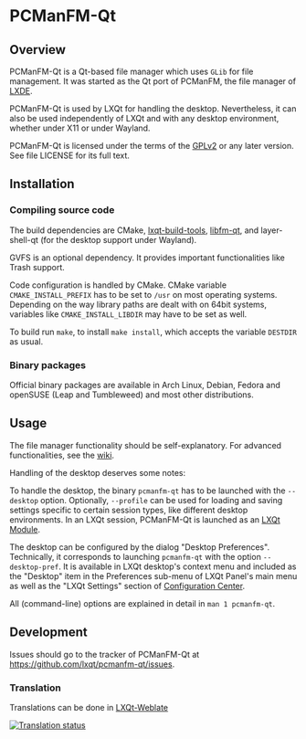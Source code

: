 # PCManFM-Qt

## Overview

PCManFM-Qt is a Qt-based file manager which uses `GLib` for file management.
It was started as the Qt port of PCManFM, the file manager of [LXDE](https://lxde.org).

PCManFM-Qt is used by LXQt for handling the desktop. Nevertheless, it can also be used
independently of LXQt and with any desktop environment, whether under X11 or under Wayland.

PCManFM-Qt is licensed under the terms of the
[GPLv2](https://www.gnu.org/licenses/gpl-2.0.en.html) or any later version. See
file LICENSE for its full text.  

## Installation

### Compiling source code

The build dependencies are CMake, [lxqt-build-tools](https://github.com/lxqt/lxqt-build-tools),
[libfm-qt](https://github.com/lxqt/libfm-qt), and layer-shell-qt (for the desktop support under Wayland).

GVFS is an optional dependency. It provides important functionalities like Trash support.

Code configuration is handled by CMake. CMake variable `CMAKE_INSTALL_PREFIX`
has to be set to `/usr` on most operating systems. Depending on the way library
paths are dealt with on 64bit systems, variables like `CMAKE_INSTALL_LIBDIR` may
have to be set as well.  

To build run `make`, to install `make install`, which accepts the variable `DESTDIR`
as usual.

### Binary packages

Official binary packages are available in Arch Linux, Debian,
Fedora and openSUSE (Leap and Tumbleweed) and most other distributions.

## Usage

The file manager functionality should be self-explanatory. For advanced functionalities,
see the [wiki](https://github.com/lxqt/pcmanfm-qt/wiki).

Handling of the desktop deserves some notes:

To handle the desktop, the binary `pcmanfm-qt` has to be launched with the
`--desktop` option. Optionally, `--profile` can be used for loading and
saving settings specific to certain session types, like different
desktop environments. In an LXQt session, PCManFM-Qt is launched as an
[LXQt Module](https://github.com/lxqt/lxqt-session#lxqt-modules).

The desktop can be configured by the dialog "Desktop Preferences". Technically,
it corresponds to launching `pcmanfm-qt` with the option `--desktop-pref`. It
is available in LXQt desktop's context menu and included as the "Desktop" item in
the Preferences sub-menu of LXQt Panel's main menu as well as the "LXQt Settings"
section of [Configuration Center](https://github.com/lxqt/lxqt-config#configuration-center).  

All (command-line) options are explained in detail in `man 1 pcmanfm-qt`.  

## Development

Issues should go to the tracker of PCManFM-Qt at https://github.com/lxqt/pcmanfm-qt/issues.


### Translation

Translations can be done in [LXQt-Weblate](https://translate.lxqt-project.org/projects/lxqt-desktop/pcmanfm-qt/)

<a href="https://translate.lxqt-project.org/projects/lxqt-desktop/pcmanfm-qt/">
<img src="https://translate.lxqt-project.org/widgets/lxqt-desktop/-/pcmanfm-qt/multi-auto.svg" alt="Translation status" />
</a>

